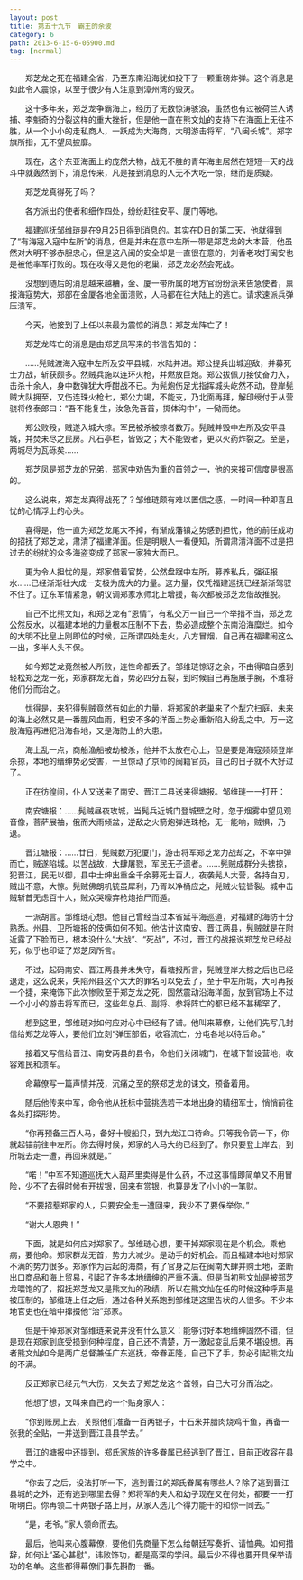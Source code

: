 ```yaml
---
layout: post
title: 第五十九节　霸王的余波
category: 6
path: 2013-6-15-6-05900.md
tag: [normal]
---
```


　　郑芝龙之死在福建全省，乃至东南沿海犹如投下了一颗重磅炸弹。这个消息是如此令人震惊，以至于很少有人注意到漳州湾的毁灭。

　　这十多年来，郑芝龙争霸海上，经历了无数惊涛骇浪，虽然也有过被荷兰人诱捕、李魁奇的分裂这样的重大挫折，但是他一直在熊文灿的支持下在海面上无往不胜，从一个小小的走私商人，一跃成为大海商，大明游击将军，“八闽长城”。郑字旗所指，无不望风披靡。

　　现在，这个东亚海面上的庞然大物，战无不胜的青年海主居然在短短一天的战斗中就轰然倒下，消息传来，凡是接到消息的人无不大吃一惊，继而是质疑。

　　郑芝龙真得死了吗？

　　各方派出的使者和细作四处，纷纷赶往安平、厦门等地。

　　福建巡抚邹维琏是在9月25日得到消息的。其实在D日的第二天，他就得到了“有海寇入寇中左所”的消息，但是并未在意中左所一带是郑芝龙的大本营，他虽然对大明不够赤胆忠心，但是这八闽的安全却是一直很在意的，刘香老攻打闽安也是被他率军打败的。现在攻得又是他的老巢，郑芝龙必然会死战。

　　没想到随后的消息越来越糟，金、厦一带所属的地方官纷纷派来告急使者，禀报海寇势大，郑部在金厦各地全面溃败，人马都在往大陆上的逃亡。请求速派兵弹压溃军。

　　今天，他接到了上任以来最为震惊的消息：郑芝龙阵亡了！

　　郑芝龙阵亡的消息是由郑芝凤写来的书信告知的：

　　……髡贼渡海入寇中左所及安平县城，水陆并进。郑公提兵出城迎敌，并募死士力战，斩获颇多。然贼兵施以连环火枪，并燃放巨炮。郑公拔佩刀接仗奋力入，击杀十余人，身中数弹犹大呼酣战不已。为髡炮伤足尤指挥城头屹然不动，登岸髡贼大队拥至，又伤连珠火枪七，郑公力竭，不能支，乃北面再拜，解印绶付于从营骁将佟泰郎曰：“吾不能复生，汝急免吾首，掷体沟中”，一恸而绝。

　　郑公败殁，贼遂入城大掠。军民被杀被掠者数万。髡贼并毁中左所及安平县城，并焚未尽之民房。凡石亭栏，皆毁之；大不能毁者，更以火药炸裂之。至是，两城尽为瓦砾矣……

　　郑芝凤是郑芝龙的兄弟，郑家中劝告为重的首领之一，他的来报可信度是很高的。

　　这么说来，郑芝龙真得战死了？邹维琏颇有难以置信之感，一时间一种即喜且忧的心情浮上的心头。

　　喜得是，他一直为郑芝龙尾大不掉，有渐成藩镇之势感到担忧，他的前任成功的招抚了郑芝龙，肃清了福建洋面。但是明眼人一看便知，所谓肃清洋面不过是把过去的纷扰的众多海盗变成了郑家一家独大而已。

　　更为令人担忧的是，郑家借着官势，公然盘踞中左所，募养私兵，强征报水……已经渐渐壮大成一支极为庞大的力量。这力量，仅凭福建巡抚已经渐渐驾驭不住了。辽东军情紧急，朝议调郑家水师北上增援，每次都被郑芝龙借故推脱。

　　自己不比熊文灿，和郑芝龙有“恩情”，有私交万一自己一个举措不当，郑芝龙公然反水，以福建本地的力量根本压制不下去，势必造成整个东南沿海糜烂。如今的大明不比皇上刚即位的时候，正所谓四处走火，八方冒烟，自己再在福建闹这么一出，多半人头不保。

　　如今郑芝龙竟然被人所败，连性命都丢了。邹维琏惊讶之余，不由得暗自感到轻松郑芝龙一死，郑家群龙无首，势必四分五裂，到时候自己再施展手腕，不难将他们分而治之。

　　忧得是，来犯得髡贼竟然有如此的力量，将郑家的老巢来了个犁穴扫庭，未来的海上必然又是一番腥风血雨，粗安不多的洋面上势必重新陷入纷乱之中。万一这股海寇再进犯沿海各地，又是海防上的大患。

　　海上乱一点，商船渔船被劫被杀，他并不太放在心上，但是要是海寇频频登岸杀掠，本地的缙绅势必受害，一旦惊动了京师的闽籍官员，自己的日子就不大好过了。

　　正在彷徨间，仆人又送来了南安、晋江二县送来得塘报。邹维琏一一打开：

　　南安塘报：……髡贼昼夜攻城，当髡兵近城门登城壁之时，忽于烟雾中望见观音像，菩萨展袖，俄而大雨倾盆，逆敌之火箭炮弹连珠枪，无一能响，贼惧，乃退。

　　晋江塘报：……廿日，髡贼数万犯厦门，游击将军郑芝龙力战却之，不幸中弹而亡，贼遂陷城。以苦战故，大肆屠戮，军民无孑遗者。……髡贼成群分头掳掠，犯晋江，民无以御，县中士绅出重金千余募死士百人，夜袭髡人大营，各持白刃，贼出不意，大惊。髡贼佛朗机铳虽犀利，乃胥以净桶应之，髡贼火铳皆裂。城中击贼斩首无虑百十人，贼众哭嚎弃枪炮抬尸而遁。

　　一派胡言。邹维琏心想。他自己曾经当过本省延平海巡道，对福建的海防十分熟悉。州县、卫所塘报的伎俩如何不知。他估计这南安、晋江两县，髡贼就是在附近露了下脸而已，根本没什么“大战”、“死战”，不过，晋江的战报说郑芝龙已经战死，似乎也印证了郑芝凤所言。

　　不过，起码南安、晋江两县并未失守，看塘报所言，髡贼登岸大掠之后也已经退走，这么说来，失陷州县这个大大的罪名可以免去了，至于中左所城，大可再报一个捷，来掩饰下此次惨败至于郑芝龙之死，固然震动沿海洋面，放到官场上不过一个小小的游击将军而已，这些年总兵、副将、参将阵亡的都已经不甚稀罕了。

　　想到这里，邹维琏对如何应对心中已经有了谱。他叫来幕僚，让他们先写几封信给郑芝龙等人，要他们立刻“弹压部伍，收容流亡，分屯各地以待后命。”

　　接着又写信给晋江、南安两县的县令，命他们关闭城门，在城下暂设营地，收容难民和溃军。

　　命幕僚写一篇声情并茂，沉痛之至的祭郑芝龙的诔文，预备着用。

　　随后他传来中军，命令他从抚标中营挑选若干本地出身的精细军士，悄悄前往各处打探形势。

　　“你再预备三百人马，备好十艘船只，到九龙江口待命。只等我令箭一下，你就起锚前往中左所。你去得时候，郑家的人马大约已经到了。你只要登上岸去，到所城去走一遭，再回来就是。”

　　“喏！”中军不知道巡抚大人葫芦里卖得是什么药，不过这事情即简单又不用冒险，少不了去得时候有开拔银，回来有赏银，也算是发了小小的一笔财。

　　“不要招惹郑家的人，只要安全走一遭回来，我少不了要保举你。”

　　“谢大人恩典！”

　　下面，就是如何应对郑家了。邹维琏心想，要干掉郑家现在是个机会。乘他病，要他命。郑家群龙无首，势力大减少。是动手的好机会。而且福建本地对郑家不满的势力很多。郑家作为后起的海商，有了官身之后在闽南大肆并购土地，垄断出口商品和海上贸易，引起了许多本地缙绅的严重不满。但是当初熊文灿是被郑芝龙喂饱的了，招抚郑芝龙又是熊文灿的政绩，所以在熊文灿在任的时候这种呼声是被压制的，邹维琏上任之后，通过各种关系跑到邹维琏这里告状的人很多。不少本地官吏也在暗中撺掇他“治”郑家。

　　但是干掉郑家对邹维琏来说并没有什么意义：能够讨好本地缙绅固然不错，但是现在郑家到底受损到何种程度，自己还不清楚，万一激起变乱后果不堪设想。再者熊文灿如今是两广总督兼任广东巡抚，帝眷正隆，自己下了手，势必引起熊文灿的不满。

　　反正郑家已经元气大伤，又失去了郑芝龙这个首领，自己大可分而治之。

　　他想了想，又叫来自己的一个贴身家人：

　　“你到账房上去，关照他们准备一百两银子，十石米并腊肉烧鸡干鱼，再备一张我的全贴，一并送到晋江县县学去。”

　　晋江的塘报中还提到，郑氏家族的许多眷属已经逃到了晋江，目前正收容在县学之中。

　　“你去了之后，设法打听一下，逃到晋江的郑氏眷属有哪些人？除了逃到晋江县城的之外，还有逃到哪里去得？郑将军的夫人和幼子现在又在何处，都要一一打听明白。你再领二十两银子路上用，从家人选几个得力能干的和你一同去。”

　　“是，老爷。”家人领命而去。

　　最后，他叫来心腹幕僚，要他们先商量下怎么给朝廷写奏折、请恤典。如何措辞，如何让“圣心甚慰”，讳败饰功，都是高深的学问。最后少不得也要开具保举请功的名单。这些都得幕僚们事先斟酌一番。
